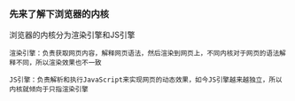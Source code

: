 ### 先来了解下浏览器的内核

浏览器的内核分为渲染引擎和JS引擎

``
渲染引擎：负责获取网页内容，解释网页语法，然后渲染到网页上，不同内核对于网页的语法解释不同，所以渲染效果也不一致
``

``
JS引擎：负责解析和执行JavaScript来实现网页的动态效果，如今JS引擎越来越独立，所以内核就倾向于只指渲染引擎
``
